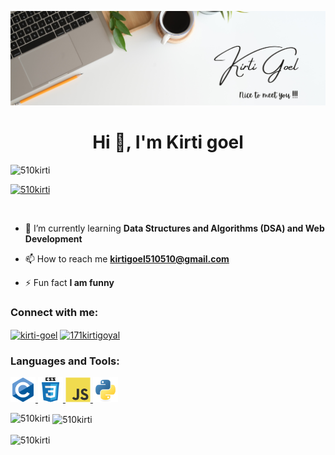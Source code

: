 ![logo](https://github.com/510kirti/510kirti/blob/main/github%20banner%202.png)
<h1 align="center">Hi 👋, I'm Kirti goel</h1>

<p align="left"> <img src="https://komarev.com/ghpvc/?username=510kirti&label=Profile%20views&color=0e75b6&style=flat" alt="510kirti" /> </p>

<p align="left"> <a href="https://github.com/ryo-ma/github-profile-trophy"><img src="https://github-profile-trophy.vercel.app/?username=510kirti" alt="510kirti" /></a> </p>

<p align="left"> <a href="https://twitter.com/" target="blank"><img src="https://img.shields.io/twitter/follow/?logo=twitter&style=for-the-badge" alt="" /></a> </p>

- 🌱 I’m currently learning **Data Structures and Algorithms (DSA) and Web Development**

- 📫 How to reach me **kirtigoel510510@gmail.com**

- ⚡ Fun fact **I am funny**

<h3 align="left">Connect with me:</h3>
<p align="left">
<a href="https://linkedin.com/in/kirti-goel" target="blank"><img align="center" src="https://raw.githubusercontent.com/rahuldkjain/github-profile-readme-generator/master/src/images/icons/Social/linked-in-alt.svg" alt="kirti-goel" height="30" width="40" /></a>
<a href="https://instagram.com/171kirtigoyal" target="blank"><img align="center" src="https://raw.githubusercontent.com/rahuldkjain/github-profile-readme-generator/master/src/images/icons/Social/instagram.svg" alt="171kirtigoyal" height="30" width="40" /></a>
</p>

<h3 align="left">Languages and Tools:</h3>
<p align="left"> <a href="https://www.cprogramming.com/" target="_blank" rel="noreferrer"> <img src="https://raw.githubusercontent.com/devicons/devicon/master/icons/c/c-original.svg" alt="c" width="40" height="40"/> </a> <a href="https://www.w3schools.com/css/" target="_blank" rel="noreferrer"> <img src="https://raw.githubusercontent.com/devicons/devicon/master/icons/css3/css3-original-wordmark.svg" alt="css3" width="40" height="40"/> </a> <a href="https://developer.mozilla.org/en-US/docs/Web/JavaScript" target="_blank" rel="noreferrer"> <img src="https://raw.githubusercontent.com/devicons/devicon/master/icons/javascript/javascript-original.svg" alt="javascript" width="40" height="40"/> </a> <a href="https://www.python.org" target="_blank" rel="noreferrer"> <img src="https://raw.githubusercontent.com/devicons/devicon/master/icons/python/python-original.svg" alt="python" width="40" height="40"/> </a> </p>

<p><img align="left" src="https://github-readme-stats.vercel.app/api/top-langs?username=510kirti&show_icons=true&locale=en&layout=compact" alt="510kirti" /></p>

<p>&nbsp;<img align="center" src="https://github-readme-stats.vercel.app/api?username=510kirti&show_icons=true&locale=en" alt="510kirti" /></p>

<p><img align="center" src="https://github-readme-streak-stats.herokuapp.com/?user=510kirti&" alt="510kirti" /></p>

